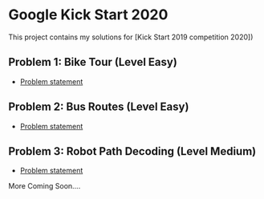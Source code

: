 # Google Kick Start 2020

This project contains my solutions for [Kick Start 2019 competition 2020])


## Problem 1: Bike Tour (Level Easy)

- [Problem statement](https://codingcompetitions.withgoogle.com/kickstart/round/000000000019ffc8/00000000002d82e6)

## Problem 2: Bus Routes (Level Easy)

- [Problem statement](https://codingcompetitions.withgoogle.com/kickstart/round/000000000019ffc8/00000000002d83bf)

## Problem 3: Robot Path Decoding (Level Medium)

- [Problem statement](https://codingcompetitions.withgoogle.com/kickstart/round/000000000019ffc8/00000000002d83dc)

More Coming Soon....
